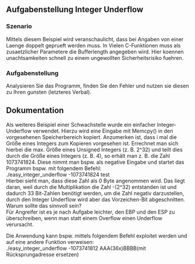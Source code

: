 ## Aufgabenstellung Integer Underflow

### Szenario
Mittels diesem Beispiel wird veranschaulicht, dass bei Angaben von einer 
Laenge doppelt geprueft werden muss. In Vielen C-Funktionen muss als zusaetzlicher
Parametere die Bufferlength angegeben wird. Hier koennen unachtsamkeiten schnell
zu einem ungewollten Sicherheitsrisiko fuehren.

### Aufgabenstellung
Analysieren Sie das Programm, finden Sie den Fehler und nutzen sie diesen zu
Ihren gunsten (letzteres Verbal).

## Dokumentation
Als weiteres Beispiel einer Schwachstelle wurde ein einfacher Integer-Underflow verwendet.
Hierzu wird eine Eingabe mit Memcpy() in den vorgesehenen Speicherbereich kopiert.
Anzumerken ist, dass i mal die Größe eines Integers zum Kopieren vorgesehen ist.
Errechnet man sich hierbei die max. Größe eines Unsigned Integers (z. B. 2^32) und teilt dies
durch die Größe eines Integers (z. B. 4), so erhält man z. B. die Zahl 1073741824.
Diese nimmt man bspw. als negative Eingabe und startet das Programm
bspw. mit folgendem Befehl: <br/>
./easy_integer_underflow -1073741824 test<br/>
Hierbei sieht man, dass diese Zahl als 0 Byte angenommen wird. Das liegt daran, weil durch
die Multiplikation die Zahl -(2^32) entstanden ist und dadurch 33 Bit-Zahlen benötigt werden,
um die Zahl negativ darzustellen, durch den Integer Underflow wird aber das Vorzeichen-Bit
abgeschnitten.<br/>
Warum sollte das sinnvoll sein?<br/>
Für Angreifer ist es je nach Aufgabe leichter, den EBP und den ESP zu überschreiben, wenn
man statt einem Overflow einen Underflow verursacht.

Die Anwendung kann bspw. mittels folgendem Befehl exploitet werden und auf eine andere
Funktion verweisen:<br/>
./easy_integer_underflow -1073741812 AAA(36x)BBBB(mit Rücksprungadresse ersetzen)
